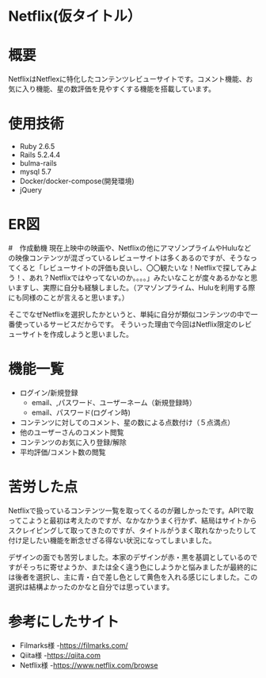 # Netflix(仮タイトル）

# 概要
NetflixはNetflexに特化したコンテンツレビューサイトです。コメント機能、お気に入り機能、星の数評価を見やすくする機能を搭載しています。

# 使用技術
- Ruby 2.6.5
- Rails 5.2.4.4
- bulma-rails
- mysql 5.7
- Docker/docker-compose(開発環境)
- jQuery


# ER図


#　作成動機
現在上映中の映画や、Netflixの他にアマゾンプライムやHuluなどの映像コンテンツが混ざっているレビューサイトは多くあるのですが、そうなってくると「レビューサイトの評価も良いし、〇〇観たいな！Netflixで探してみよう！、あれ？Netflixではやってないのか。。。。」みたいなことが度々あるかなと思いますし、実際に自分も経験しました。（アマゾンプライム、Huluを利用する際にも同様のことが言えると思います。）

そこでなぜNetflixを選択したかというと、単純に自分が類似コンテンツの中で一番使っているサービスだからです。
そういった理由で今回はNetflix限定のレビューサイトを作成しようと思いました。

# 機能一覧
- ログイン/新規登録
  - email、,パスワード、ユーザーネーム（新規登録時）
  - email、パスワード(ログイン時)
- コンテンツに対してのコメント、星の数による点数付け（５点満点）
- 他のユーザーさんのコメント閲覧
- コンテンツのお気に入り登録/解除
- 平均評価/コメント数の閲覧

# 苦労した点
Netflixで扱っているコンテンツ一覧を取ってくるのが難しかったです。APIで取ってこようと最初は考えたのですが、なかなかうまく行かず、結局はサイトからスクレイピングして取ってきたのですが、タイトルがうまく取れなかったりして付け足したい機能を断念せざる得ない状況になってしまいました。

デザインの面でも苦労しました。本家のデザインが赤・黒を基調としているのですがそっちに寄せようか、または全く違う色にしようかと悩みましたが最終的には後者を選択し、主に青・白で差し色として黄色を入れる感じにしました。この選択は結構よかったのかなと自分では思っています。

# 参考にしたサイト
- Filmarks様
  -https://filmarks.com/
- Qiita様
 -https://qiita.com
- Netflix様
 -https://www.netflix.com/browse


